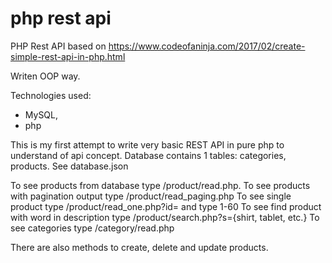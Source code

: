# php rest api


PHP Rest API based on https://www.codeofaninja.com/2017/02/create-simple-rest-api-in-php.html

Writen OOP way.

Technologies used:
- MySQL,
- php


This is my first attempt to write very basic REST API in pure php to understand of api concept.
Database contains 1 tables: categories, products. See database.json

To see products from database type /product/read.php.
To see products with pagination output type /product/read_paging.php
To see single product type /product/read_one.php?id= and type 1-60
To see find product with word in description type /product/search.php?s={shirt, tablet, etc.}
To see categories type /category/read.php

There are also methods to create, delete and update products.
